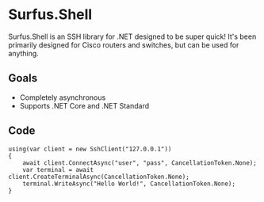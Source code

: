 # Surfus.Shell
Surfus.Shell is an SSH library for .NET designed to be super quick! It's been primarily designed for Cisco routers and switches, but can be used for anything.

## Goals
 - Completely asynchronous
 - Supports .NET Core and .NET Standard

## Code
    using(var client = new SshClient("127.0.0.1"))
    {
        await client.ConnectAsync("user", "pass", CancellationToken.None);
        var terminal = await client.CreateTerminalAsync(CancellationToken.None);
        terminal.WriteAsync("Hello World!", CancellationToken.None);
    }
